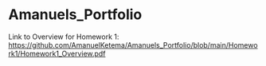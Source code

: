 # Amanuels_Portfolio

Link to Overview for Homework 1: https://github.com/AmanuelKetema/Amanuels_Portfolio/blob/main/Homework1/Homework1_Overview.pdf
